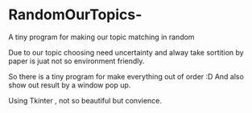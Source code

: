 # RandomOurTopics-
A tiny program for making our topic matching  in random 

Due to our topic choosing need uncertainty and alway take sortition by paper is juat not so environment friendly.

So there is a tiny program for make everything out of order :D
And also show out result by a window pop up.

Using Tkinter , not so beautiful but convience.
